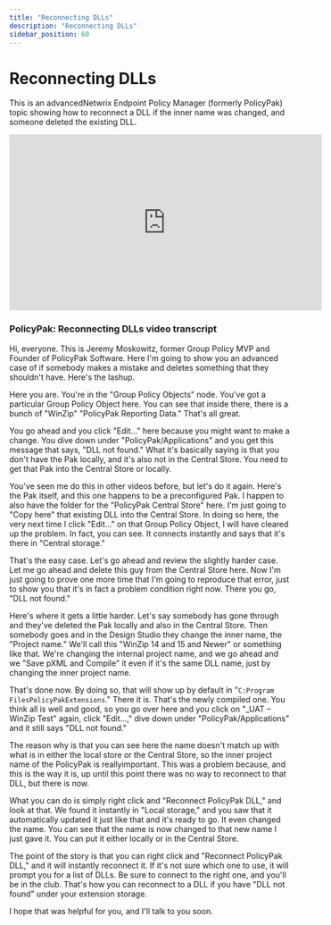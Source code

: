 ```yaml
---
title: "Reconnecting DLLs"
description: "Reconnecting DLLs"
sidebar_position: 60
---
```

# Reconnecting DLLs

This is an advancedNetwrix Endpoint Policy Manager (formerly PolicyPak) topic showing how to
reconnect a DLL if the inner name was changed, and someone deleted the existing DLL.

<iframe width="560" height="315" src="https://www.youtube.com/embed/unz-8F9ohWo" title="Endpoint Policy Manager: Reconnecting DLLs" frameborder="0" allow="accelerometer; autoplay; clipboard-write; encrypted-media; gyroscope; picture-in-picture; web-share" referrerpolicy="strict-origin-when-cross-origin" allowfullscreen="1"></iframe>

### PolicyPak: Reconnecting DLLs video transcript

Hi, everyone. This is Jeremy Moskowitz, former Group Policy MVP and Founder of PolicyPak Software.
Here I'm going to show you an advanced case of if somebody makes a mistake and deletes something
that they shouldn't have. Here's the lashup.

Here you are. You're in the "Group Policy Objects" node. You've got a particular Group Policy Object
here. You can see that inside there, there is a bunch of "WinZip" "PolicyPak Reporting Data." That's
all great.

You go ahead and you click "Edit…" here because you might want to make a change. You dive down under
"PolicyPak/Applications" and you get this message that says, "DLL not found." What it's basically
saying is that you don't have the Pak locally, and it's also not in the Central Store. You need to
get that Pak into the Central Store or locally.

You've seen me do this in other videos before, but let's do it again. Here's the Pak itself, and
this one happens to be a preconfigured Pak. I happen to also have the folder for the "PolicyPak
Central Store" here. I'm just going to "Copy here" that existing DLL into the Central Store. In
doing so here, the very next time I click "Edit…" on that Group Policy Object, I will have cleared
up the problem. In fact, you can see. It connects instantly and says that it's there in "Central
storage."

That's the easy case. Let's go ahead and review the slightly harder case. Let me go ahead and delete
this guy from the Central Store here. Now I'm just going to prove one more time that I'm going to
reproduce that error, just to show you that it's in fact a problem condition right now. There you
go, "DLL not found."

Here's where it gets a little harder. Let's say somebody has gone through and they've deleted the
Pak locally and also in the Central Store. Then somebody goes and in the Design Studio they change
the inner name, the "Project name." We'll call this "WinZip 14 and 15 and Newer" or something like
that. We're changing the internal project name, and we go ahead and we "Save pXML and Compile" it
even if it's the same DLL name, just by changing the inner project name.

That's done now. By doing so, that will show up by default in
"`C:Program FilesPolicyPakExtensions`." There it is. That's the newly compiled one. You think all is
well and good, so you go over here and you click on "\_UAT – WinZip Test" again, click "Edit…," dive
down under "PolicyPak/Applications" and it still says "DLL not found."

The reason why is that you can see here the name doesn't match up with what is in either the local
store or the Central Store, so the inner project name of the PolicyPak is reallyimportant. This was
a problem because, and this is the way it is, up until this point there was no way to reconnect to
that DLL, but there is now.

What you can do is simply right click and "Reconnect PolicyPak DLL," and look at that. We found it
instantly in "Local storage," and you saw that it automatically updated it just like that and it's
ready to go. It even changed the name. You can see that the name is now changed to that new name I
just gave it. You can put it either locally or in the Central Store.

The point of the story is that you can right click and "Reconnect PolicyPak DLL," and it will
instantly reconnect it. If it's not sure which one to use, it will prompt you for a list of DLLs. Be
sure to connect to the right one, and you'll be in the club. That's how you can reconnect to a DLL
if you have "DLL not found" under your extension storage.

I hope that was helpful for you, and I'll talk to you soon.
